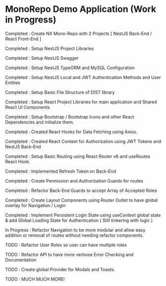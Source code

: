 # MonoRepo Demo Application (Work in Progress)

Completed : Create NX Mono-Repo with 2 Projects [ NestJS Back-End / React Front-End ]

Completed : Setup NestJS Project Libraries

Completed : Setup NestJS Swagger

Completed : Setup NestJS TypeORM and MySQL Configuration

Completed : Setup NestJS Local and JWT Authentication Methods and User Entities

Completed : Setup Basic File Structure of DIST library

Completed : Setup React Project Libraries for main application and Shared React UI Components

Completed : Setup Bootstrap / Bootstrap Icons and other React Dependencies and initialize them.

Completed : Created React Hooks for Data Fetching using Axios.

Completed : Created React Context for Authorization using JWT Tokens and NestJS Back-End

Completed : Setup Basic Routing using React Router v6 and useRoutes React Hook.

Completed : Implemented Refresh Token on Back-End

Completed : Create Permission and Authorization Guards for routes

Completed : Refactor Back-End Guards to accept Array of Accepted Roles

Completed : Create Layout Components using Router Outlet to have global overlay for Navigation / Login

Completed : Implement Persistent Login State using useContext global state & add Global Loading State for Authentication ( Still tinkering with logic )

In Progress : Refactor Navigation to be more modular and allow easy addition or removal of routes without needing refactor components.

TODO : Refactor User Roles so user can have multiple roles

TODO : Refactor API to have more verbose Error Checking and Documentation

TODO : Create global Provider for Modals and Toasts.

TODO : MUCH MUCH MORE!
